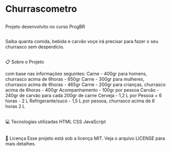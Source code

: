 # Churrascometro

##
Projeto desenvolvito no curso ProgBR

##
Saiba quanta comida, bebida e carvão voçe irá precisar para fazer o seu churrasco sem desperdício.

##
📋 Sobre o Projeto

com base nas informações seguintes:
Carne - 400gr para homens, churrasco acima  de 6horas - 650gr
Carne - 300gr para mulheres, churrasco acima  de 6horas - 465gr
Carne - 200gr para crianças, churrasco acima  de 6horas - 400gr
Acompanhamento - 100gr por pessoa
Carvão - 240gr de carvão para cada 200gr de carne
Cerveja - 1,2 L por Pessoa + 6 horas - 2 L
Refrigerante/suco - 1,5 L por pessoa, churrasco acima de 6 horas 2 L

##
💻 Tecnologias utilizadas
HTML
CSS
JavaScript

##
📕 Licença
Esse projeto está sob a licença MIT. Veja o arquivo LICENSE para mais detalhes.
